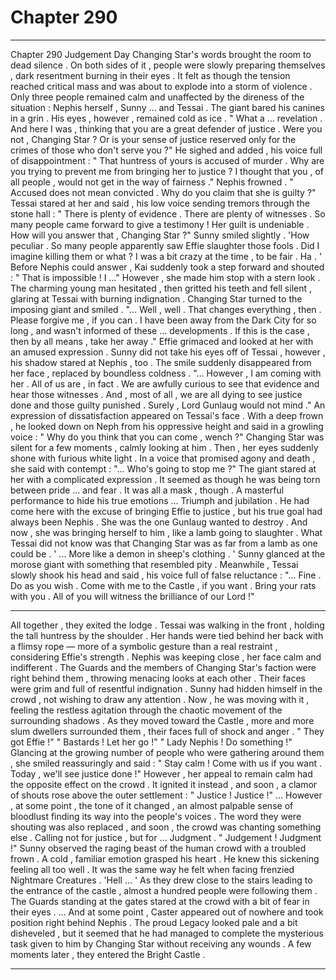 
# Chapter 290


---

Chapter 290 Judgement Day
Changing Star's words brought the room to dead silence . On both sides of it , people were slowly preparing themselves , dark resentment burning in their eyes . It felt as though the tension reached critical mass and was about to explode into a storm of violence .
Only three people remained calm and unaffected by the direness of the situation : Nephis herself , Sunny … and Tessai .
The giant bared his canines in a grin . His eyes , however , remained cold as ice .
" What a … revelation . And here I was , thinking that you are a great defender of justice . Were you not , Changing Star ? Or is your sense of justice reserved only for the crimes of those who don't serve you ?"
He sighed and added , his voice full of disappointment :
" That huntress of yours is accused of murder . Why are you trying to prevent me from bringing her to justice ? I thought that you , of all people , would not get in the way of fairness ."
Nephis frowned .
" Accused does not mean convicted . Why do you claim that she is guilty ?"
Tessai stared at her and said , his low voice sending tremors through the stone hall :
" There is plenty of evidence . There are plenty of witnesses . So many people came forward to give a testimony ! Her guilt is undeniable . How will you answer that , Changing Star ?"
Sunny smiled slightly .
'How peculiar . So many people apparently saw Effie slaughter those fools . Did I imagine killing them or what ? I was a bit crazy at the time , to be fair . Ha . '
Before Nephis could answer , Kai suddenly took a step forward and shouted :
" That is impossible ! I …"
However , she made him stop with a stern look . The charming young man hesitated , then gritted his teeth and fell silent , glaring at Tessai with burning indignation .
Changing Star turned to the imposing giant and smiled .
"... Well , well . That changes everything , then . Please forgive me , if you can . I have been away from the Dark City for so long , and wasn't informed of these … developments . If this is the case , then by all means , take her away ."
Effie grimaced and looked at her with an amused expression . Sunny did not take his eyes off of Tessai , however , his shadow stared at Nephis , too .
The smile suddenly disappeared from her face , replaced by boundless coldness .
"... However , I am coming with her . All of us are , in fact . We are awfully curious to see that evidence and hear those witnesses . And , most of all , we are all dying to see justice done and those guilty punished . Surely , Lord Gunlaug would not mind ."
An expression of dissatisfaction appeared on Tessai's face . With a deep frown , he looked down on Neph from his oppressive height and said in a growling voice :
" Why do you think that you can come , wench ?"
Changing Star was silent for a few moments , calmly looking at him . Then , her eyes suddenly shone with furious white light . In a voice that promised agony and death , she said with contempt :
"... Who's going to stop me ?"
The giant stared at her with a complicated expression . It seemed as though he was being torn between pride … and fear .
It was all a mask , though . A masterful performance to hide his true emotions …
Triumph and jubilation .
He had come here with the excuse of bringing Effie to justice , but his true goal had always been Nephis . She was the one Gunlaug wanted to destroy . And now , she was bringing herself to him , like a lamb going to slaughter .
What Tessai did not know was that Changing Star was as far from a lamb as one could be .
' ... More like a demon in sheep's clothing . '
Sunny glanced at the morose giant with something that resembled pity . Meanwhile , Tessai slowly shook his head and said , his voice full of false reluctance :
"... Fine . Do as you wish . Come with me to the Castle , if you want . Bring your rats with you . All of you will witness the brilliance of our Lord !"
***
All together , they exited the lodge . Tessai was walking in the front , holding the tall huntress by the shoulder . Her hands were tied behind her back with a flimsy rope — more of a symbolic gesture than a real restraint , considering Effie's strength . Nephis was keeping close , her face calm and indifferent .
The Guards and the members of Changing Star's faction were right behind them , throwing menacing looks at each other . Their faces were grim and full of resentful indignation . Sunny had hidden himself in the crowd , not wishing to draw any attention . Now , he was moving with it , feeling the restless agitation through the chaotic movement of the surrounding shadows .
As they moved toward the Castle , more and more slum dwellers surrounded them , their faces full of shock and anger .
" They got Effie !"
" Bastards ! Let her go !"
" Lady Nephis ! Do something !"
Glancing at the growing number of people who were gathering around them , she smiled reassuringly and said :
" Stay calm ! Come with us if you want . Today , we'll see justice done !"
However , her appeal to remain calm had the opposite effect on the crowd . It ignited it instead , and soon , a clamor of shouts rose above the outer settlement :
" Justice ! Justice !"
… However , at some point , the tone of it changed , an almost palpable sense of bloodlust finding its way into the people's voices . The word they were shouting was also replaced , and soon , the crowd was chanting something else . Calling not for justice , but for …
Judgment .
" Judgement ! Judgment !"
Sunny observed the raging beast of the human crowd with a troubled frown . A cold , familiar emotion grasped his heart . He knew this sickening feeling all too well .
It was the same way he felt when facing frenzied Nightmare Creatures .
'Hell ... '
As they drew close to the stairs leading to the entrance of the castle , almost a hundred people were following them . The Guards standing at the gates stared at the crowd with a bit of fear in their eyes .
… And at some point , Caster appeared out of nowhere and took position right behind Nephis . The proud Legacy looked pale and a bit disheveled , but it seemed that he had managed to complete the mysterious task given to him by Changing Star without receiving any wounds .
A few moments later , they entered the Bright Castle .

---

